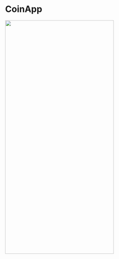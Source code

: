 # CoinApp

<img src="https://github.com/mrvyldzr/CoinApp/assets/46750665/263c9f8a-dd34-4195-87a1-24cb296cca3e" width="350" height="750" />

